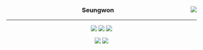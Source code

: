 <div align="center">
    
  <a href="https://solved.ac/seungdollar"><img align="right" src="http://mazandi.herokuapp.com/api?handle=seungdollar&theme=dark"/></a>

  ### Seungwon
  
  ---

  <a href="https://github.com/seungwonme/TIL"><img src="https://img.shields.io/badge/TIL-000000?style=for-the-badge&logo=github&logoColor=white"/></a>
  <a href="https://velog.io/@k1dk"><img src="https://img.shields.io/badge/k1dk.log-3DDC84?style=for-the-badge&logo=Velog&logoColor=white"/></a>
  <a href="https://profile.intra.42.fr/users/seunan"><img src="https://img.shields.io/badge/seunan-000000?style=flat&logo=42&logoColor=white"/></a>
  
  <img src="https://img.shields.io/badge/C-A8B9CC?style=flat&logo=C&logoColor=black"/>
  <img src="https://img.shields.io/badge/Javascript-F7DF1E?style=flat&logo=javascript&logoColor=black"/>
  
</div>

